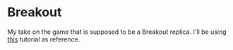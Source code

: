# Breakout
My take on the game that is supposed to be a Breakout replica. I'll be using [this](https://learnopengl.com/In-Practice/2D-Game/Breakout) tutorial as reference. 